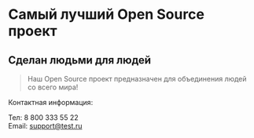 # Самый лучший Open Source проект

## Сделан людьми для людей

> Наш Open Source проект предназначен для объединения людей со всего мира!

Контактная информация:

Тел: 8 800 333 55 22  
Email: support@test.ru
